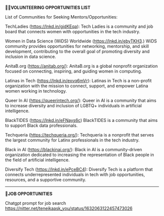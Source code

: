 🐱‍👤**VOLUNTEERING OPPORTUNITIES LIST** 

List of Communities for Seeking Mentors/Opportunities:

TechLadies (https://lnkd.in/gjdKEqa): Tech Ladies is a community and job board that connects women with opportunities in the tech industry.

Women in Data Science (WiDS) Worldwide (https://lnkd.in/ebyTKH3.) WiDS community provides opportunities for networking, mentorship, and skill development, contributing to the overall goal of promoting diversity and inclusion in data science.

AnitaB.org (https://anitab.org/): AnitaB.org is a global nonprofit organization focused on connecting, inspiring, and guiding women in computing.

Latinas in Tech (https://lnkd.in/exvq6mVr): Latinas in Tech is a non-profit organization with the mission to connect, support, and empower Latina women working in technology.

Queer In AI (https://queerintech.org/): Queer in AI is a community that aims to increase diversity and inclusion of LGBTQ+ individuals in artificial intelligence.

BlackTIDES (https://lnkd.in/eFNays6c) BlackTIDES is a community that aims to support Black data professionals.

Techqueria (https://techqueria.org/): Techqueria is a nonprofit that serves the largest community for Latinx professionals in the tech industry.

Black in AI (https://blackinai.org/): Black in AI is a community-driven organization dedicated to increasing the representation of Black people in the field of artificial intelligence.

Diversify Tech (https://lnkd.in/ePceBC4): Diversify Tech is a platform that connects underrepresented individuals in tech with job opportunities, resources, and a supportive community.

------------------------------------------------------------------------------------------------------------------------------------------------------------------------
🎯**JOB OPPORTUNITIES**

Chatgpt prompt for job search https://nitter.net/teneikaask_you/status/1632063122457473026


